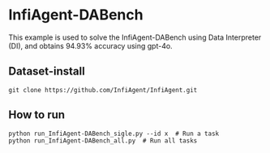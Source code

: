 # InfiAgent-DABench
This example is used to solve the InfiAgent-DABench using Data Interpreter (DI), and obtains 94.93% accuracy using gpt-4o.

## Dataset-install
```
git clone https://github.com/InfiAgent/InfiAgent.git
```
## How to run
```
python run_InfiAgent-DABench_sigle.py --id x  # Run a task
python run_InfiAgent-DABench_all.py  # Run all tasks
```